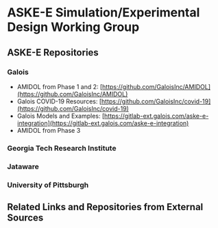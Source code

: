 # ASKE-E Simulation/Experimental Design Working Group

## ASKE-E Repositories

### Galois

* AMIDOL from Phase 1 and 2: [https://github.com/GaloisInc/AMIDOL](https://github.com/GaloisInc/AMIDOL)
* Galois COVID-19 Resources: [https://github.com/GaloisInc/covid-19](https://github.com/GaloisInc/covid-19)
* Galois Models and Examples: [https://gitlab-ext.galois.com/aske-e-integration](https://gitlab-ext.galois.com/aske-e-integration)
* AMIDOL from Phase 3 []()

### Georgia Tech Research Institute

### Jataware

### University of Pittsburgh

## Related Links and Repositories from External Sources
